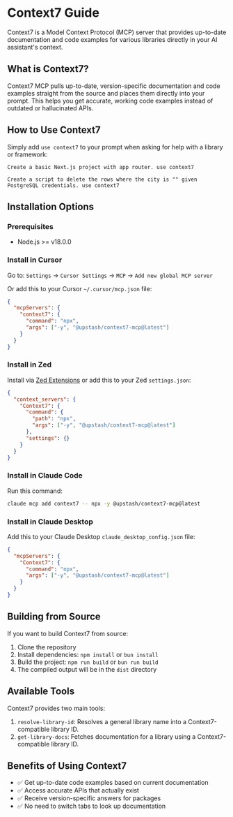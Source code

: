 # Context7 Guide

Context7 is a Model Context Protocol (MCP) server that provides up-to-date documentation and code examples for various libraries directly in your AI assistant's context.

## What is Context7?

Context7 MCP pulls up-to-date, version-specific documentation and code examples straight from the source and places them directly into your prompt. This helps you get accurate, working code examples instead of outdated or hallucinated APIs.

## How to Use Context7

Simply add `use context7` to your prompt when asking for help with a library or framework:

```
Create a basic Next.js project with app router. use context7
```

```
Create a script to delete the rows where the city is "" given PostgreSQL credentials. use context7
```

## Installation Options

### Prerequisites

- Node.js >= v18.0.0

### Install in Cursor

Go to: `Settings` -> `Cursor Settings` -> `MCP` -> `Add new global MCP server`

Or add this to your Cursor `~/.cursor/mcp.json` file:

```json
{
  "mcpServers": {
    "context7": {
      "command": "npx",
      "args": ["-y", "@upstash/context7-mcp@latest"]
    }
  }
}
```

### Install in Zed

Install via [Zed Extensions](https://zed.dev/extensions?query=Context7) or add this to your Zed `settings.json`:

```json
{
  "context_servers": {
    "Context7": {
      "command": {
        "path": "npx",
        "args": ["-y", "@upstash/context7-mcp@latest"]
      },
      "settings": {}
    }
  }
}
```

### Install in Claude Code

Run this command:

```sh
claude mcp add context7 -- npx -y @upstash/context7-mcp@latest
```

### Install in Claude Desktop

Add this to your Claude Desktop `claude_desktop_config.json` file:

```json
{
  "mcpServers": {
    "Context7": {
      "command": "npx",
      "args": ["-y", "@upstash/context7-mcp@latest"]
    }
  }
}
```

## Building from Source

If you want to build Context7 from source:

1. Clone the repository
2. Install dependencies: `npm install` or `bun install`
3. Build the project: `npm run build` or `bun run build`
4. The compiled output will be in the `dist` directory

## Available Tools

Context7 provides two main tools:

1. `resolve-library-id`: Resolves a general library name into a Context7-compatible library ID.
2. `get-library-docs`: Fetches documentation for a library using a Context7-compatible library ID.

## Benefits of Using Context7

- ✅ Get up-to-date code examples based on current documentation
- ✅ Access accurate APIs that actually exist
- ✅ Receive version-specific answers for packages
- ✅ No need to switch tabs to look up documentation

